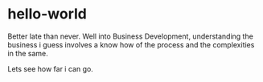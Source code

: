 # hello-world
Better late than never.
Well into Business Development,
understanding the business i guess involves a know how of the process and the complexities in the same.


Lets see how far i can go.
